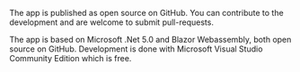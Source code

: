 ﻿The app is published as open source on GitHub. You can contribute to the development and are welcome to submit pull-requests.

The app is based on Microsoft .Net 5.0 and Blazor Webassembly, both open source on GitHub. 
Development is done with Microsoft Visual Studio Community Edition which is free.